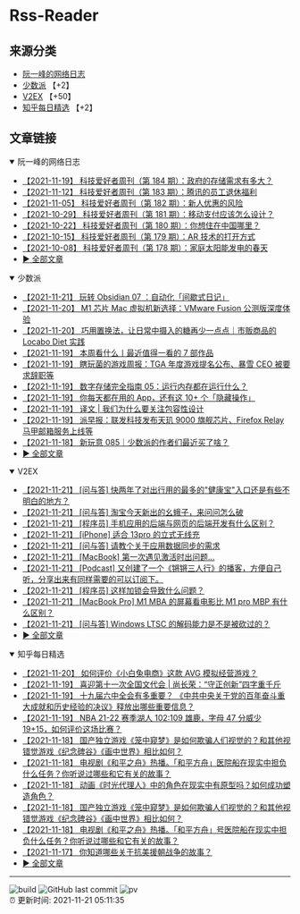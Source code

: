 # Rss-Reader

## 来源分类

* [阮一峰的网络日志](#阮一峰的网络日志)
* [少数派](#少数派) 【+2】
* [V2EX](#V2EX) 【+50】
* [知乎每日精选](#知乎每日精选) 【+2】

## 文章链接

<details open>
    <summary id="阮一峰的网络日志">
     阮一峰的网络日志
    </summary>


* [【2021-11-19】 科技爱好者周刊（第 184 期）：政府的存储需求有多大？](http://www.ruanyifeng.com/blog/2021/11/weekly-issue-184.html)
* [【2021-11-12】 科技爱好者周刊（第 183 期）：腾讯的员工退休福利](http://www.ruanyifeng.com/blog/2021/11/weekly-issue-183.html)
* [【2021-11-05】 科技爱好者周刊（第 182 期）：新人优惠的风险](http://www.ruanyifeng.com/blog/2021/11/weekly-issue-182.html)
* [【2021-10-29】 科技爱好者周刊（第 181 期）：移动支付应该怎么设计？](http://www.ruanyifeng.com/blog/2021/10/weekly-issue-181.html)
* [【2021-10-22】 科技爱好者周刊（第 180 期）：你想住在中国哪里？](http://www.ruanyifeng.com/blog/2021/10/weekly-issue-180.html)
* [【2021-10-15】 科技爱好者周刊（第 179 期）：AR 技术的打开方式](http://www.ruanyifeng.com/blog/2021/10/weekly-issue-179.html)
* [【2021-10-08】 科技爱好者周刊（第 178 期）：家庭太阳能发电的春天](http://www.ruanyifeng.com/blog/2021/10/weekly-issue-178.html)
* [:arrow_forward: 全部文章](data/阮一峰的网络日志.md)
</details>

<details open>
    <summary id="少数派">
     少数派
    </summary>


* [【2021-11-21】 玩转 Obsidian 07 ：自动化「间歇式日记」](https://sspai.com/post/69982)
* [【2021-11-20】 M1 芯片 Mac 虚拟机新选择：VMware Fusion 公测版深度体验](https://sspai.com/post/69893)
* [【2021-11-20】 巧用置换法，让日常中摄入的糖再少一点点｜市贩商品的 Locabo Diet 实践](https://sspai.com/post/69981)
* [【2021-11-19】 本周看什么丨最近值得一看的 7 部作品](https://sspai.com/post/70019)
* [【2021-11-19】 瞎玩菌的游戏周报：TGA 年度游戏提名公布、暴雪 CEO 被要求辞职等](https://sspai.com/post/70005)
* [【2021-11-19】 数字存储完全指南 05：运行内存都在运行什么？](https://sspai.com/post/69413)
* [【2021-11-19】 你每天都在用的 App，还有这 10+ 个「隐藏操作」](https://sspai.com/post/69998)
* [【2021-11-19】 译文 | 我们为什么要关注包容性设计](https://sspai.com/post/69960)
* [【2021-11-19】 派早报：联发科技发布天玑 9000 旗舰芯片、Firefox Relay 马甲邮箱服务上线等](https://sspai.com/post/70010)
* [【2021-11-18】 新玩意 085｜少数派的作者们最近买了啥？](https://sspai.com/post/70002)
* [:arrow_forward: 全部文章](data/少数派.md)
</details>

<details open>
    <summary id="V2EX">
     V2EX
    </summary>


* [【2021-11-21】 [问与答] 快两年了对出行用的最多的"健康宝"入口还是有些不明白的地方？](https://www.v2ex.com/t/816925)
* [【2021-11-21】 [问与答] 淘宝今天新出的幺蛾子，来问问怎么破](https://www.v2ex.com/t/816923)
* [【2021-11-21】 [程序员] 手机应用的后端与网页的后端开发有什么区别？](https://www.v2ex.com/t/816922)
* [【2021-11-21】 [iPhone] 适合 13pro 的立式无线充](https://www.v2ex.com/t/816921)
* [【2021-11-21】 [问与答] 请教个关于应用数据同步的需求](https://www.v2ex.com/t/816919)
* [【2021-11-21】 [MacBook] 第一次遇见激活时出问题…](https://www.v2ex.com/t/816917)
* [【2021-11-21】 [Podcast] 又创建了一个《锵锵三人行》的播客，方便自己听，分享出来有同样需要的可以订阅下。](https://www.v2ex.com/t/816916)
* [【2021-11-21】 [程序员] 这样加锁会导致什么问题？](https://www.v2ex.com/t/816914)
* [【2021-11-21】 [MacBook Pro] M1 MBA 的屏幕看电影比 M1 pro MBP 有什么区别？](https://www.v2ex.com/t/816913)
* [【2021-11-21】 [问与答] Windows LTSC 的解码能力是不是被砍过的？](https://www.v2ex.com/t/816912)
* [:arrow_forward: 全部文章](data/V2EX.md)
</details>

<details open>
    <summary id="知乎每日精选">
     知乎每日精选
    </summary>


* [【2021-11-20】 如何评价《小白兔电商》这款 AVG 模拟经营游戏？](http://www.zhihu.com/question/497248872/answer/2233520905?utm_campaign=rss&utm_medium=rss&utm_source=rss&utm_content=title)
* [【2021-11-19】 喜迎第十一次全国文代会 | 尚长荣：“守正创新”四字重千斤](http://zhuanlan.zhihu.com/p/435109365?utm_campaign=rss&utm_medium=rss&utm_source=rss&utm_content=title)
* [【2021-11-19】 十九届六中全会有多重要？ 《中共中央关于党的百年奋斗重大成就和历史经验的决议》释放出哪些重要信息？](http://www.zhihu.com/question/500033418/answer/2232215544?utm_campaign=rss&utm_medium=rss&utm_source=rss&utm_content=title)
* [【2021-11-19】 NBA 21-22 赛季湖人 102:109 雄鹿，字母 47 分威少 19+15，如何评价这场比赛？](http://www.zhihu.com/question/499701381/answer/2230678918?utm_campaign=rss&utm_medium=rss&utm_source=rss&utm_content=title)
* [【2021-11-18】 国产独立游戏《笼中窥梦》是如何欺骗人们视觉的？和其他视错觉游戏《纪念碑谷》《画中世界》相比如何？](http://www.zhihu.com/question/499287700/answer/2230626908?utm_campaign=rss&utm_medium=rss&utm_source=rss&utm_content=title)
* [【2021-11-18】 电视剧《和平之舟》热播。「和平方舟」医院船在现实中担负什么任务？你听说过哪些和它有关的故事？](http://www.zhihu.com/question/499617129/answer/2229057165?utm_campaign=rss&utm_medium=rss&utm_source=rss&utm_content=title)
* [【2021-11-18】 动画《时光代理人》中的角色在现实中有原型吗？如何成功塑造角色？](http://www.zhihu.com/question/499172076/answer/2229819656?utm_campaign=rss&utm_medium=rss&utm_source=rss&utm_content=title)
* [【2021-11-18】 国产独立游戏《笼中窥梦》是如何欺骗人们视觉的？和其他视错觉游戏《纪念碑谷》《画中世界》相比如何？](http://www.zhihu.com/question/499287700/answer/2226671286?utm_campaign=rss&utm_medium=rss&utm_source=rss&utm_content=title)
* [【2021-11-18】 电视剧《和平之舟》热播。「和平方舟」号医院船在现实中担负什么任务？你听说过哪些和它有关的故事？](http://www.zhihu.com/question/499617129/answer/2229057165?utm_campaign=rss&utm_medium=rss&utm_source=rss&utm_content=title)
* [【2021-11-17】 你知道哪些关于抗美援朝战争的故事？](http://www.zhihu.com/question/51468472/answer/2228690654?utm_campaign=rss&utm_medium=rss&utm_source=rss&utm_content=title)
* [:arrow_forward: 全部文章](data/知乎每日精选.md)
</details>


---

![build](https://github.com/LikaiLee/rss-reader/workflows/rss%20reader/badge.svg)
![GitHub last commit](https://img.shields.io/github/last-commit/likailee/rss-reader)
![pv](https://pageview.vercel.app/?github_user=likailee) <br>
:alarm_clock: 更新时间: 2021-11-21 05:11:35